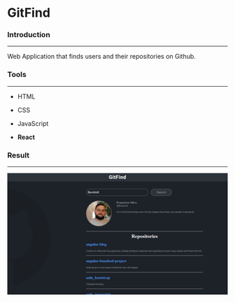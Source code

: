 # GitFind

### Introduction

---

Web Application that finds users and their repositories on Github.



### Tools

---

* HTML

* CSS

* JavaScript

* **React**

  

### Result

---



![gitfind-photo](gitfind-photo.png)
